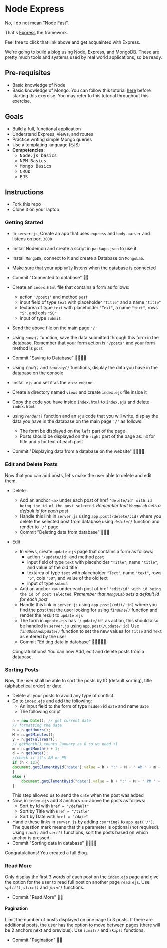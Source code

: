 # Node Express

No, I do not mean "Node Fast".

That's [Express](https://expressjs.com/) the framework.

Feel free to click that link above and get acquainted with Express.

We're going to build a blog using Node, Express, and MongoDB. These are pretty much tools and systems used by real world applications, so be ready.

## Pre-requisites

- Basic knowledge of Node
- Basic knowledge of Mongo. You can follow this tutorial [here](https://zellwk.com/blog/crud-express-mongodb/) before starting this exercise. You may refer to this tutorial throughout this exercise.

## Goals

- Build a full, functional application
- Understand Express, views, and routes
- Practice writing simple Mongo queries
- Use a templating language (EJS)
- **Competencies**: 
  - <kbd>Node.js basics</kbd>
  - <kbd>NPM Basics</kbd>
  - <kbd>Mongo Basics</kbd>
  - <kbd>CRUD</kbd>
  - <kbd>EJS</kbd>

## Instructions

- Fork this repo
- Clone it on your laptop

### Getting Started

- In `server.js`, Create an app that uses `express` and `body-parser` and listens on port `3000`
- Install Nodemon and create a script in `package.json` to use it
- Install `MongoDB`, connect to it and create a Database on `MongoLab`. 
- Make sure that your app `only` listens when the database is connected
- Commit "Connected to database" 🔑🔑

- Create an `index.html` file that contains a form as follows:
  - action `'/posts'` and method `post` 
  - input field of type `text` with placeholder `"Title"` and a name `"title"`
  - textarea of type `text` with placeholder `"Text"`, a name `"text"`, rows `"5"`, and cols `"50"` 
  - input of type `submit`
- Send the above file on the main page `'/'`
- Using *`save()`* function, save the data submitted through this form in the database. Remember that your form action is `'/posts'` and your form method is `post`
- Commit "Saving to Database" 🔑🔑🔑🔑

- Using *`find()`* and *`toArray()`* functions, display the data you have in the database on the console
- Install `ejs` and set it as the `view engine`
- Create a directory named `views` and create `index.ejs` file inside it
- Copy the code you have inside `index.html` to `index.ejs` and delete `index.html`
- using *`render()`* function and an `ejs` code that you will write, display the data you have in the database on the main page `'/'` as follows:
   - The form be displayed on the `left` part of the page
   - Posts should be displayed on the `right` part of the page as: `h3` for title and `p` for text of each post
- Commit "Displaying data from a database on the website" 🔑🔑🔑🔑

### Edit and Delete Posts

Now that you can add posts, let's make the user able to delete and edit them.
- Delete
   - Add an anchor `<a>` under each post of href `'delete/id' with id being the id of the post selected`. *Remember that `MongoLab` sets a default id for each post*
   - Handle this link in `server.js` using `app.post(/delete/:id)` where you delete the selected post from database using *`delete()`* function and render to `'/'` page
   - Commit "Deleting data from database" 🔑🔑🔑
- Edit
  - In views, create `update.ejs` page that contains a form as follows: 
    - action `'/update/id'` and method `post`
    - input field of type `text` with placeholder `"Title"`, name `"title"`, and value of the old title 
    - textarea of type `text` with placeholder `"Text"`, name `"text"`, rows `"5"`, cols `"50"`, and value of the old text
    - input of type `submit`
  - Add an anchor `<a>` under each post of href `'edit/id' with id being the id of post selected`. *Remember that `MongoLab` sets a default id for each post* 
  - Handle this link in `server.js` using `app.post(/edit/:id)` where you find the post that the user looking for using *`findOne()`* function and render the result to `update.ejs`
  - The form in `update.ejs` has `'/update/id'` as action, this should also be handled in `server.js` using `app.post(/update/:id)` Use *`findOneAndUpdate()`* function to set the new values for `Title` and `Text` as entered by the user
  - Commit "Editing data in database" 🔑🔑🔑🔑🔑
         
  Congratulations! You can now Add, edit and delete posts from a database.
  
### Sorting Posts

Now, the user shall be able to sort the posts by ID (default sorting), title (alphabetical order) or date.
- Delete all your posts to avoid any type of conflict.
- Go to `index.ejs` and add the following:
    - An input field to the form of type `hidden` id `date` and name `date` 
    - The following script
    ```js
    n = new Date(); // get current date
    // formatting the date
    h = n.getHours();
    M = n.getMinutes();
    y = n.getFullYear();
    // getMonth() counts January as 0 so we need +1 
    m = n.getMonth() + 1;
    d = n.getDate();
    //check if it's AM or PM
    if (h < 12){
    document.getElementById("date").value = h + ":" + M + " AM " + m + "/" + d + "/" + y;
    }
    else {
        document.getElementById("date").value = h + ":" + M + " PM " + m + "/" + d + "/" + y;
    }
    ```
    This step allowed us to send the `date` when the post was added
- Now, in `index.ejs` add 3 anchors `<a>` above the posts as follows:
    - Sort by Id with `href = "/default"`
    - Sort by Title with `href = "/title"`
    - Sort by Date with `href = "/date"`
- Handle these links in `server.js` by adding `:sorting?` to `app.get('/')`. The question mark means that this parameter is optional (not required). Using *`find()`* and *`sort()`* functions, sort the posts based on which anchor is pressed. 
- Commit "Sorting data in database" 🔑🔑🔑🔑

Congratulations! You created a full Blog.

### Read More

Only display the first 3 words of each post on the `index.ejs` page and give the option for the user to read full post on another page `read.ejs`. Use *`split()`*, *`slice()`* and *`join()`* functions.
- Commit "Read More" 🔑🔑

#### Pagination

Limit the number of posts displayed on one page to 3 posts. If there are additional posts, the user has the option to move between pages (there will be 2 anchors next and previous). Use *`limit()`* and *`skip()`* functions.
- Commit "Pagination" 🔑🔑
